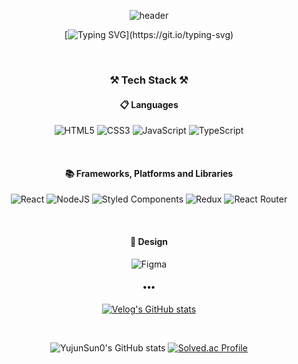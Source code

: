 <div align="center">
  
![header](https://capsule-render.vercel.app/api?type=soft&text=YujunSun0&customColorList=idx2&animation=fadeIn)

[![Typing SVG](https://readme-typing-svg.herokuapp.com?font=Fira+Code&weight=600&size=28&duration=2000&pause=10000&width=520&lines=%F0%9F%91%8B+Welcome+to+my+Github+profile!)](https://git.io/typing-svg)
  
  
  <br />
  
 ### ⚒️ **Tech Stack** ⚒️   
  
  
  #### 📋 Languages
  ![HTML5](https://img.shields.io/badge/html5-%23E34F26.svg?style=for-the-badge&logo=html5&logoColor=white)
  ![CSS3](https://img.shields.io/badge/css3-%231572B6.svg?style=for-the-badge&logo=css3&logoColor=white)
  ![JavaScript](https://img.shields.io/badge/javascript-%23323330.svg?style=for-the-badge&logo=javascript&logoColor=%23FFE953)
  ![TypeScript](https://img.shields.io/badge/typescript-%23007ACC.svg?style=for-the-badge&logo=typescript&logoColor=white)

  
  
  <br />
  
  #### 📚 Frameworks, Platforms and Libraries
  ![React](https://img.shields.io/badge/react-%2320232a.svg?style=for-the-badge&logo=react&logoColor=%2361DAFB)
  ![NodeJS](https://img.shields.io/badge/node.js-6DA55F?style=for-the-badge&logo=node.js&logoColor=white)
  ![Styled Components](https://img.shields.io/badge/styled--components-DB7093?style=for-the-badge&logo=styled-components&logoColor=white)
  ![Redux](https://img.shields.io/badge/redux-%23593d88.svg?style=for-the-badge&logo=redux&logoColor=white)
  ![React Router](https://img.shields.io/badge/React_Router-CA4245?style=for-the-badge&logo=react-router&logoColor=white)
  
  <br />
  
  #### 🎨 Design
  ![Figma](https://img.shields.io/badge/figma-%23F24E1E.svg?style=for-the-badge&logo=figma&logoColor=white)
  
####  ••• 
[![Velog's GitHub stats](https://velog-readme-stats.vercel.app/api/badge?name=YujunSun0)](https://velog.io/@yujunsun0)
  
  
  <br />
  
  ![YujunSun0's GitHub stats](https://github-readme-stats.vercel.app/api?username=YujunSun0&show_icons=true&theme=dracula)
  [![Solved.ac Profile](http://mazassumnida.wtf/api/v2/generate_badge?boj=suafjwe1)](https://solved.ac/suafjwe1/)
  
</div>
